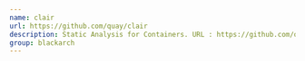 ```yaml
---
name: clair
url: https://github.com/quay/clair
description: Static Analysis for Containers. URL : https://github.com/quay/clair Groups : blackarch blackarch-scanner
group: blackarch
---
```

